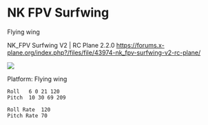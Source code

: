 # NK FPV Surfwing

 Flying wing

 NK_FPV Surfwing V2 | RC Plane 2.2.0 https://forums.x-plane.org/index.php?/files/file/43974-nk_fpv-surfwing-v2-rc-plane/

![](doc/nkfpvsurftwing/NK_FPVSW_icon11_thumb.png)

Platform: Flying wing


```
Roll   6 0 21 120
Pitch  10 30 69 209

Roll Rate  120
Pitch Rate 70
```



